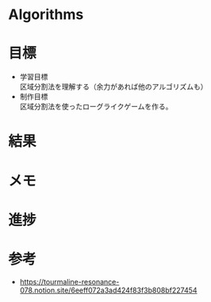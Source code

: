 # Algorithms

# 目標  
- 学習目標  
区域分割法を理解する（余力があれば他のアルゴリズムも）
- 制作目標  
区域分割法を使ったローグライクゲームを作る。  

# 結果　

# メモ  

# 進捗  

# 参考
- https://tourmaline-resonance-078.notion.site/6eeff072a3ad424f83f3b808bf227454
